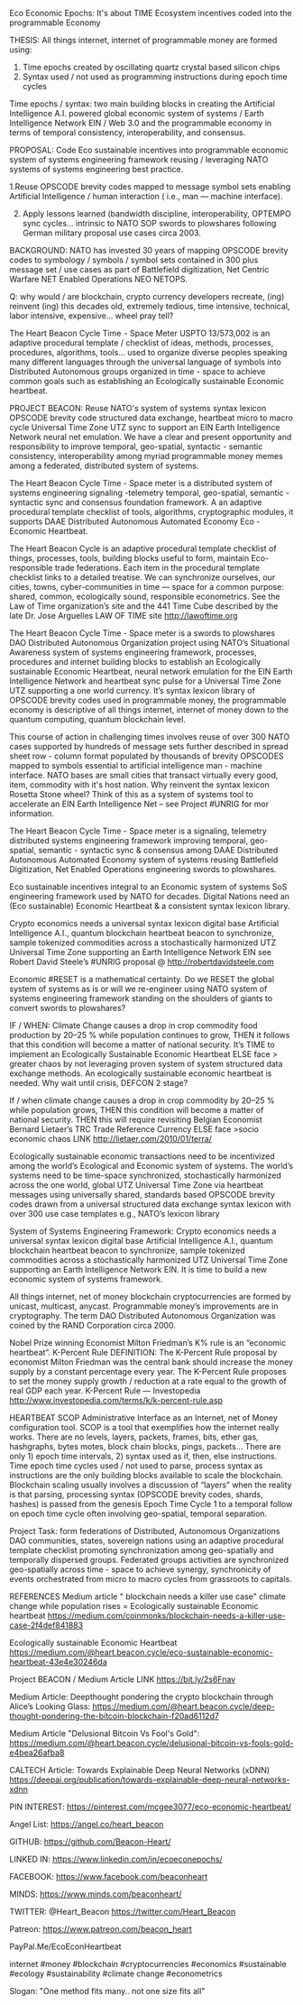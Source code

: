 Eco Economic Epochs: It's about TIME  Ecosystem incentives coded into the programmable Economy

THESIS: All things internet, internet of programmable money are formed using:
1.	Time epochs created by oscillating quartz crystal based silicon chips
2.	Syntax used / not used as programming instructions during epoch time cycles

Time epochs / syntax: two main building blocks in creating the Artificial Intelligence A.I. powered global economic system of systems / Earth Intelligence Network EIN / Web 3.0 and the programmable economy in terms of temporal consistency, interoperability, and consensus.

PROPOSAL: Code Eco sustainable incentives into programmable economic system of systems engineering framework reusing / leveraging NATO systems of systems engineering best practice.

1.Reuse OPSCODE brevity codes mapped to message symbol sets enabling Artificial Intelligence / human interaction ( i.e., man — machine interface).

2. Apply lessons learned (bandwidth discipline, interoperability, OPTEMPO sync cycles... intrinsic to NATO SOP swords to plowshares following German military proposal use cases circa 2003.

BACKGROUND: NATO has invested 30 years of mapping OPSCODE brevity codes to symbology / symbols / symbol sets contained in 300 plus message set / use cases as part of Battlefield digitization, Net Centric Warfare NET Enabled Operations NEO NETOPS. 

Q: why would / are blockchain, crypto currency developers recreate, (ing) reinvent (ing) this decades old, extremely tedious, time intensive, technical, labor intensive, expensive… wheel pray tell? 

The Heart Beacon Cycle Time  - Space Meter USPTO 13/573,002 is an adaptive procedural template / checklist of ideas, methods, processes, procedures, algorithms, tools… used to organize diverse peoples speaking many different languages through the universal language of symbols into Distributed Autonomous groups organized in time - space to achieve common goals such as establishing an Ecologically sustainable Economic heartbeat. 

PROJECT BEACON: Reuse NATO's system of systems syntax lexicon OPSCODE brevity code structured data exchange, heartbeat micro to macro cycle Universal Time Zone UTZ sync to support an EIN Earth Intelligence Network neural net emulation. We have a clear and present opportunity and responsibility to improve temporal, geo-spatial, syntactic - semantic consistency, interoperability among myriad programmable money memes among a federated, distributed system of systems.

The Heart Beacon Cycle Time - Space meter is a distributed system of systems engineering signaling -telemetry temporal, geo-spatial, semantic - syntactic sync and consensus foundation framework. A an adaptive procedural template checklist of tools, algorithms, cryptographic modules, it supports DAAE Distributed Autonomous Automated Economy Eco - Economic Heartbeat.

The Heart Beacon Cycle is an adaptive procedural template checklist of things, processes, tools, building blocks useful to form, maintain Eco-responsible trade federations. Each item in the procedural template checklist links to a detailed treatise. We can synchronize ourselves, our cities, towns, cyber-communities in time — space for a common purpose: shared, common, ecologically sound, responsible econometrics. See the Law of Time organization’s site and the 441 Time Cube described by the late Dr. Jose Arguelles LAW OF TIME site http://lawoftime.org

The Heart Beacon Cycle Time - Space meter is a swords to plowshares DAO Distributed Autonomous Organization project using NATO’s Situational Awareness system of systems engineering framework, processes, procedures and internet building blocks to establish an Ecologically sustainable Economic Heartbeat, neural network emulation for the EIN Earth Intelligence Network and heartbeat sync pulse for a Universal Time Zone UTZ supporting a one world currency. It’s syntax lexicon library of OPSCODE brevity codes used in programmable money, the programmable economy is descriptive of all things internet, internet of money down to the quantum computing, quantum blockchain level.

This course of action in challenging times  involves reuse of over 300 NATO cases supported by hundreds of message sets further described in spread sheet row - column format populated by thousands of brevity OPSCODES mapped to symbols essential to artificial intelligence man - machine interface. NATO bases are small cities that transact virtually every good, item, commodity with it's host nation. Why reinvent the syntax lexicon Rosetta Stone wheel? Think of this as a system of systems tool to accelerate an EIN Earth Intelligence Net – see Project #UNRIG for mor information.

The Heart Beacon Cycle Time - Space meter is a signaling, telemetry distributed systems engineering framework improving temporal, geo-spatial, semantic - syntactic sync & consensus among DAAE Distributed Autonomous Automated Economy system of systems reusing Battlefield Digitization, Net Enabled Operations engineering swords to plowshares.

Eco sustainable incentives integral to an Economic system of systems SoS engineering framework used by NATO for decades. Digital Nations need an (Eco sustainable) Economic Heartbeat & a consistent syntax lexicon library.

Crypto economics needs a universal syntax lexicon digital base Artificial Intelligence A.I., quantum blockchain heartbeat beacon to synchronize, sample tokenized commodities across a stochastically harmonized UTZ Universal Time Zone supporting an Earth Intelligence Network EIN see Robert David Steele’s #UNRIG proposal @ http://robertdavidsteele.com

Economic #RESET is a mathematical certainty. Do we RESET the global system of systems as is or will we re-engineer using NATO system of systems engineering framework standing on the shoulders of giants to convert swords to plowshares?

IF / WHEN: Climate Change causes a drop in crop commodity food production by 20–25 % while population continues to grow, THEN it follows that this condition will become a matter of national security. It’s TIME to implement an Ecologically Sustainable Economic Heartbeat ELSE face > greater chaos by not leveraging proven system of system structured data exchange methods. An ecologically sustainable economic heartbeat is needed. Why wait until crisis, DEFCON 2 stage?

If / when climate change causes a drop in crop commodity by 20–25 % while population grows, THEN this condition will become a matter of national security. THEN this will require revisiting Belgian Economist Bernard Lietaer’s TRC Trade Reference Currency ELSE face >socio economic chaos LINK http://lietaer.com/2010/01/terra/  

Ecologically sustainable economic transactions need to be incentivized among the world’s Ecological and Economic system of systems. The world’s systems need to be time-space synchronized, stochastically harmonized across the one world, global UTZ Universal Time Zone via heartbeat messages using universally shared, standards based OPSCODE brevity codes drawn from a universal structured data exchange syntax lexicon with over 300 use case templates e.g., NATO’s lexicon library

System of Systems Engineering Framework: Crypto economics needs a universal syntax lexicon digital base Artificial Intelligence A.I., quantum blockchain heartbeat beacon to synchronize, sample tokenized commodities across a stochastically harmonized UTZ Universal Time Zone supporting an Earth Intelligence Network EIN. It is time to build a new economic system of systems framework. 

All things internet, net of money blockchain cryptocurrencies are formed by unicast, multicast, anycast. Programmable money’s improvements are in cryptography. The term DAO Distributed Autonomous Organization was coined by the RAND Corporation circa 2000. 

Nobel Prize winning Economist Milton Friedman’s K% rule is an “economic heartbeat”. K-Percent Rule DEFINITION: The K-Percent Rule proposal by economist Milton Friedman was the central bank should increase the money supply by a constant percentage every year. The K-Percent Rule proposes to set the money supply growth / reduction at a rate equal to the growth of real GDP each year. K-Percent Rule — Investopedia http://www.investopedia.com/terms/k/k-percent-rule.asp

HEARTBEAT SCOP Administrative Interface as an Internet, net of Money configuration tool. SCOP is a tool that exemplifies how the internet really works. There are no levels, layers, packets, frames, bits, ether gas, hashgraphs, bytes motes, block chain blocks, pings, packets... There are only 1) epoch time intervals, 2) syntax used as if, then, else instructions. Time epoch time cycles used / not used to parse, process syntax as instructions are the only building blocks available to scale the blockchain. Blockchain scaling usually involves a discussion of “layers” when the reality is that parsing, processing syntax (OPSCODE brevity codes, shards, hashes) is passed from the genesis Epoch Time Cycle 1 to a temporal follow on epoch time cycle often involving geo-spatial, temporal separation.

Project Task: form federations of Distributed, Autonomous Organizations DAO communities, states, sovereign nations using an adaptive procedural template checklist promoting synchronization among geo-spatially and temporally dispersed groups. Federated groups activities are synchronized geo-spatially across time - space to achieve synergy, synchronicity of events orchestrated from micro to macro cycles from grassroots to capitals.

REFERENCES
Medium article " blockchain needs a killer use case" climate change while population rises = Ecologically sustainable Economic heartbeat https://medium.com/coinmonks/blockchain-needs-a-killer-use-case-2f4def841883

Ecologically sustainable Economic Heartbeat https://medium.com/@heart.beacon.cycle/eco-sustainable-economic-heartbeat-43e4e30246da 

Project BEACON / Medium Article LINK https://bit.ly/2s6Fnav

Medium Article: Deepthought pondering the crypto blockchain through Alice’s Looking Glass: https://medium.com/@heart.beacon.cycle/deep-thought-pondering-the-bitcoin-blockchain-f20ad6112d7

Medium Article "Delusional Bitcoin Vs Fool's Gold": https://medium.com/@heart.beacon.cycle/delusional-bitcoin-vs-fools-gold-e4bea26afba8 

CALTECH Article: Towards Explainable Deep Neural Networks (xDNN) https://deepai.org/publication/towards-explainable-deep-neural-networks-xdnn

PIN INTEREST: https://pinterest.com/mcgee3077/eco-economic-heartbeat/

Angel List: https://angel.co/heart_beacon

GITHUB: https://github.com/Beacon-Heart/

LINKED IN: https://www.linkedin.com/in/ecoeconepochs/

FACEBOOK: https://www.facebook.com/beaconheart

MINDS: https://www.minds.com/beaconheart/

TWITTER: @Heart_Beacon https://twitter.com/Heart_Beacon

Patreon: https://www.patreon.com/beacon_heart

PayPal.Me/EcoEconHeartbeat

internet #money #blockchain #cryptocurrencies #economics #sustainable #ecology #sustainability #climate change #econometrics  

Slogan: "One method fits many.. not one size fits all"
